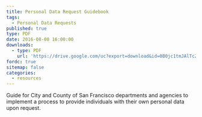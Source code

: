 ```yaml
---
title: Personal Data Request Guidebook
tags:
  - Personal Data Requests
published: true
type: PDF
date: 2016-08-08 16:00:00
downloads:
  - type: PDF
    url: 'https://drive.google.com/uc?export=download&id=0B0jc1tmJAlTcZTBlY0duZjVGdUk'
fordc: true
sitemap: false
categories:
  - resources
---
```



Guide for City and County of San Francisco departments and agencies to implement a process to provide individuals with their own personal data upon request.